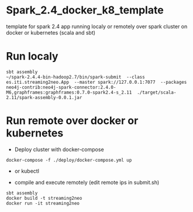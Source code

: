 # Spark_2.4_docker_k8_template
template for spark 2.4 app running localy or remotely over spark cluster on docker or kubernetes (scala and sbt)

# Run localy

```
sbt assembly
~/spark-2.4.4-bin-hadoop2.7/bin/spark-submit  --class es.iti.streaming2neo.App  --master spark://127.0.0.1:7077  --packages neo4j-contrib:neo4j-spark-connector:2.4.0-M6,graphframes:graphframes:0.7.0-spark2.4-s_2.11  ./target/scala-2.11/spark-assembly-0.0.1.jar
```


# Run remote over docker or kubernetes

* Deploy cluster with docker-compose 

```
docker-compose -f ./deploy/docker-compose.yml up
```

* or kubectl


* compile and execute remotely (edit remote ips in submit.sh)

```
sbt assembly
docker build -t streaming2neo
docker run -it streaming2neo
```



